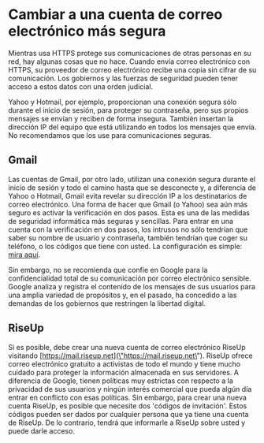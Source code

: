 [Title]: # (Cambiar a una cuenta de correo electrónico más segura)
[Order]: # (7)

# Cambiar a una cuenta de correo electrónico más segura

Mientras usa HTTPS protege sus comunicaciones de otras personas en su red, hay algunas cosas que no hace. Cuando envía correo electrónico con HTTPS, su proveedor de correo electrónico recibe una copia sin cifrar de su comunicación. Los gobiernos y las fuerzas de seguridad pueden tener acceso a estos datos con una orden judicial.

Yahoo y Hotmail, por ejemplo, proporcionan una conexión segura sólo durante el inicio de sesión, para proteger su contraseña, pero sus propios mensajes se envían y reciben de forma insegura. También insertan la dirección IP del equipo que está utilizando en todos los mensajes que envía. No recomendamos que los use para comunicaciones seguras.

## Gmail

Las cuentas de Gmail, por otro lado, utilizan una conexión segura durante el inicio de sesión y todo el camino hasta que se desconecte y, a diferencia de Yahoo o Hotmail, Gmail evita revelar su dirección IP a los destinatarios de correo electrónico. Una forma de hacer que Gmail (o Yahoo) sea aún más seguro es activar la verificación en dos pasos. Esta es una de las medidas de seguridad informática más seguras y sencillas. Para entrar en una cuenta con la verificación en dos pasos, los intrusos no sólo tendrían que saber su nombre de usuario y contraseña, también tendrían que coger su teléfono, o los códigos que tiene con usted. La configuración es simple: [mira aquí](\"https://support.google.com/accounts/answer/185839?hl=en\").

Sin embargo, no se recomienda que confíe en Google para la confidencialidad total de su comunicación por correo electrónico sensible. Google analiza y registra el contenido de los mensajes de sus usuarios para una amplia variedad de propósitos y, en el pasado, ha concedido a las demandas de los gobiernos que restringen la libertad digital.

## RiseUp

Si es posible, debe crear una nueva cuenta de correo electrónico RiseUp visitando [https://mail.riseup.net](\"https://mail.riseup.net\"). RiseUp ofrece correo electrónico gratuito a activistas de todo el mundo y tiene mucho cuidado para proteger la información almacenada en sus servidores. A diferencia de Google, tienen políticas muy estrictas con respecto a la privacidad de sus usuarios y ningún interés comercial que pueda algún día entrar en conflicto con esas políticas. Sin embargo, para crear una nueva cuenta RiseUp, es posible que necesite dos 'códigos de invitación'. Estos códigos pueden ser dados por cualquier persona que ya tiene una cuenta de RiseUp. De lo contrario, tendrá que informarle a RiseUp sobre usted y puede darle acceso.